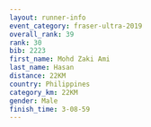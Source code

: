 ```yaml
---
layout: runner-info 
event_category: fraser-ultra-2019 
overall_rank: 39
rank: 30
bib: 2223
first_name: Mohd Zaki Ami
last_name: Hasan
distance: 22KM
country: Philippines
category_km: 22KM
gender: Male
finish_time: 3-08-59
---
```

